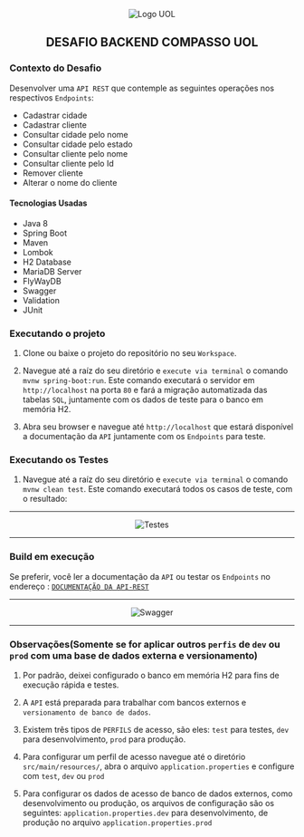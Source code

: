 <p align="center">
  <img align="center" alt="Logo UOL" src="https://githubfinder.compasso.rodrigodacruz.com.br/static/LogoUol.png" />
</p>

<h2 align="center">
  DESAFIO BACKEND COMPASSO UOL
</h2>


### Contexto do Desafio

Desenvolver uma `API REST` que contemple as seguintes operações nos respectivos `Endpoints`:

<ul>
  <li> Cadastrar cidade
  <li> Cadastrar cliente
  <li> Consultar cidade pelo nome
  <li> Consultar cidade pelo estado
  <li> Consultar cliente pelo nome
  <li> Consultar cliente pelo Id
  <li> Remover cliente
  <li> Alterar o nome do cliente
</ul>


<h4>Tecnologias Usadas</h4>
<ul>
  <li> Java 8
  <li> Spring Boot 
  <li> Maven
  <li> Lombok
  <li> H2 Database
  <li> MariaDB Server
  <li> FlyWayDB
  <li> Swagger
  <li> Validation
  <li> JUnit
</ul>


### Executando o projeto

1. Clone ou baixe o projeto do repositório no seu `Workspace`.

2. Navegue até a raíz do seu diretório e `execute via terminal` o comando `mvnw spring-boot:run`. Este comando executará o servidor em `http://localhost` na porta `80` e fará a migração automatizada das tabelas `SQL`, juntamente com os dados de teste para o banco em memória H2.

3. Abra seu browser e navegue até `http://localhost` que estará disponível a documentação da `API` juntamente com os `Endpoints` para teste.


### Executando os Testes

1. Navegue até a raíz do seu diretório e `execute via terminal` o comando `mvnw clean test`. Este comando executará todos os casos de teste, com o resultado:

<hr>

<p align="center">
  <img align="center" alt="Testes" src="https://githubfinder.compasso.rodrigodacruz.com.br/static/test.png" />
</p>

<hr>


### Build em execução
Se preferir, você ler a documentação da `API` ou testar os `Endpoints` no endereço :
<a href="http://api.compasso.rodrigodacruz.com.br:8080" target="_blank" alt="Swagger documentação">`DOCUMENTAÇÃO DA API-REST`</a>

<hr>

<p align="center">
  <img align="center" alt="Swagger" src="https://githubfinder.compasso.rodrigodacruz.com.br/static/swager.png" />
</p>

<hr>


### Observações(Somente se for aplicar outros `perfis` de `dev` ou `prod` com uma base de dados externa e versionamento)
  
1. Por padrão, deixei configurado o banco em memória H2 para fins de execução rápida e testes. 

2. A `API` está preparada para trabalhar com bancos externos e `versionamento de banco de dados`.

3. Existem três tipos de `PERFILS` de acesso, são eles: `test` para testes, `dev` para desenvolvimento, `prod` para produção.

4. Para configurar um perfil de acesso navegue até o diretório `src/main/resources/`, abra o arquivo `application.properties` e configure com `test`, `dev` ou  `prod`

4. Para configurar os dados de acesso de banco de dados externos, como desenvolvimento ou produção, os arquivos de configuração são os seguintes: `application.properties.dev` para desenvolvimento, de produção no arquivo `application.properties.prod` 
